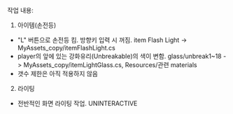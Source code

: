 작업 내용:
1. 아이템(손전등)
- "L" 버튼으로 손전등 킴. 방향키 입력 시 꺼짐. item Flash Light -> MyAssets_copy/itemFlashLight.cs
- player의 앞에 있는 강화유리(Unbreakable)의 색이 변함. glass/unbreak1~18 - > MyAssets_copy/itemLightGlass.cs, Resources/관련 materials
- 갯수 제한은 아직 적용하지 않음

2. 라이팅
- 전반적인 화면 라이팅 작업. UNINTERACTIVE
